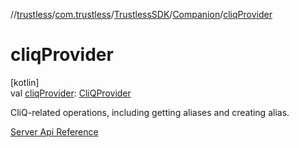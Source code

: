 //[trustless](../../../../index.md)/[com.trustless](../../index.md)/[TrustlessSDK](../index.md)/[Companion](index.md)/[cliqProvider](cliq-provider.md)

# cliqProvider

[kotlin]\
val [cliqProvider](cliq-provider.md): [CliQProvider](../../../com.trustless.providers/-cli-q-provider/index.md)

CliQ-related operations, including getting aliases and creating alias.

[Server Api Reference](https://developer.staq.io/docs/apis/cliq)
